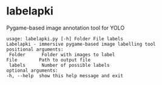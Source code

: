 # labelapki
Pygame-based image annotation tool for YOLO

`usage: labelapki.py [-h] Folder File labels`  
`Labelapki - immersive pygame-based image labelling tool`   
`positional arguments:`   
 ` Folder      Folder with images to label`   
  `File        Path to output file`   
 ` labels      Number of possible labels`   
`optional arguments:`   
  `-h, --help  show this help message and exit`   
